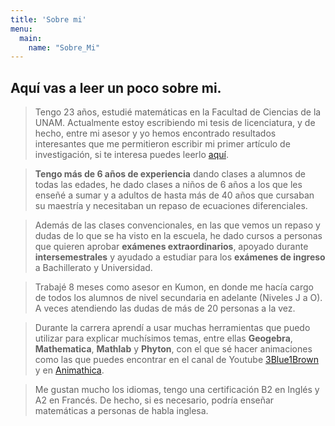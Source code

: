 ```yaml
---
title: 'Sobre mi'
menu:
  main:
    name: "Sobre_Mi"
---
```


## Aquí vas a leer un poco sobre mi.

> Tengo 23 años, estudié matemáticas en la Facultad de Ciencias de la UNAM. Actualmente estoy escribiendo mi tesis de licenciatura, y de hecho, entre mi asesor y yo hemos encontrado resultados interesantes que me permitieron escribir mi primer artículo de investigación, si te interesa puedes leerlo [aquí](https://arxiv.org/pdf/2205.01377.pdf).

> **Tengo más de 6 años de experiencia** dando clases a alumnos de todas las edades, he dado clases a niños de 6 años a los que les enseñé a sumar y a adultos de hasta más de 40 años que cursaban su maestría y necesitaban un repaso de ecuaciones diferenciales.

> Además de las clases convencionales, en las que vemos un repaso y dudas de lo que se ha visto en la escuela, he dado cursos a personas que quieren aprobar **exámenes extraordinarios**, apoyado durante **intersemestrales** y ayudado a estudiar para los **exámenes de ingreso** a Bachillerato y Universidad.

> Trabajé 8 meses como asesor en Kumon, en donde me hacía cargo de todos los alumnos de nivel secundaria en adelante (Niveles J a O). A veces atendiendo las dudas de más de 20 personas a la vez.

> Durante la carrera aprendí a usar muchas herramientas que puedo utilizar para explicar muchísimos temas, entre ellas **Geogebra**, **Mathematica**, **Mathlab** y **Phyton**, con el que sé hacer animaciones como las que puedes encontrar en el canal de Youtube [3Blue1Brown](https://www.youtube.com/c/3blue1brown) y en [Animathica](https://www.youtube.com/channel/UCzkyH2bxpesubzc87VxqDiA).


> Me gustan mucho los idiomas, tengo una certificación B2 en Inglés y A2 en Francés. De hecho, si es necesario, podría enseñar matemáticas a personas de habla inglesa.
